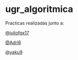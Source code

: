 # ugr_algoritmica

Practicas realizadas junto a:

[@juliofgx17](https://github.com/juliofgx17)

[@Adri6](https://github.com/Adri6)

[@yaku9](https://github.com/yaku9)

